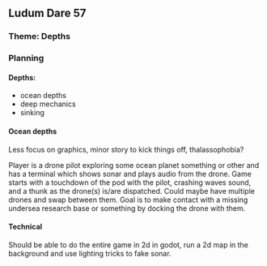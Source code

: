 ## Ludum Dare 57
### Theme: Depths


### Planning
#### Depths:
- ocean depths
- deep mechanics
- sinking


#### Ocean depths
Less focus on graphics, minor story to kick things off, thalassophobia?

Player is a drone pilot exploring some ocean planet something or other and has a terminal which shows sonar and plays audio from the drone. Game starts with a touchdown of the pod with the pilot, crashing waves sound, and a thunk as the drone(s) is/are dispatched. Could maybe have multiple drones and swap between them. Goal is to make contact with a missing undersea research base or something by docking the drone with them.


#### Technical
Should be able to do the entire game in 2d in godot, run a 2d map in the background and use lighting tricks to fake sonar. 
